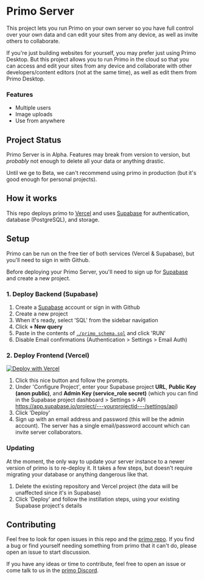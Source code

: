 # Primo Server

This project lets you run Primo on your own server so you have full control over your own data and can edit your sites from any device, as well as invite others to collaborate. 

If you're just building websites for yourself, you may prefer just using Primo Desktop. But this project allows you to run Primo in the cloud so that you can access and edit your sites from any device and collaborate with other developers/content editors (not at the same time), as well as edit them from Primo Desktop. 

### Features
* Multiple users
* Image uploads
* Use from anywhere

## Project Status

Primo Server is in Alpha. Features may break from version to version, but _probably_ not enough to delete all your data or anything drastic. 

Until we ge to Beta, we can't recommend using primo in production (but it's good enough for personal projects).

## How it works
This repo deploys primo to [Vercel](https://vercel.com) and uses [Supabase](https://supabase.co) for authentication, database (PostgreSQL), and storage. 

## Setup 
Primo can be run on the free tier of both services (Vercel & Supabase), but you'll need to sign in with Github. 

Before deploying your Primo Server, you'll need to sign up for [Supabase](https://supabase.co) and create a new project. 

### 1. Deploy Backend (Supabase)
1. Create a [Supabase](https://supabase.co) account or sign in with Github
1. Create a new project
1. When it's ready, select 'SQL' from the sidebar navigation
1. Click **+ New query** 
1. Paste in the contents of [`./primo_schema.sql`](https://raw.githubusercontent.com/primo-af/primo-server/master/primo_schema.sql) and click 'RUN' 
1. Disable Email confirmations (Authentication > Settings > Email Auth)


### 2. Deploy Frontend (Vercel)

[![Deploy with Vercel](https://vercel.com/button)](https://vercel.com/new/clone?repository-url=https%3A%2F%2Fgithub.com%2Fprimo-af%2Fprimo%2Ftree%2Fmaster%2Fserver&env=VITE_SUPABASE_URL,VITE_SUPABASE_PUBLIC_KEY,VITE_SUPABASE_ADMIN_KEY&envDescription=Supabase%20is%20an%20open-source%20Backend%20as%20a%20Service%20which%20Primo%20Server%20uses%20for%20Authentication%2C%20Database%2C%20and%20Storage.%20&demo-title=Primo%20Server&demo-description=Primo%20is%20a%20simpler%2C%20all-in-one%20way%20to%20build%20and%20manage%20websites.&demo-url=https%3A%2F%2Fprimo.af&demo-image=https%3A%2F%2Fres.cloudinary.com%2Fprimoaf%2Fimage%2Fupload%2Fv1635078478%2FScreen-Shot-2021-10-24-at-2.24.17-PM_1_eagd0z.webp)

1. Click this nice button and follow the prompts. 
1. Under 'Configure Project', enter your Supabase project **URL**, **Public Key (anon public)**, and **Admin Key (service_role secret)** (which you can find in the Supabase project dashboard > Settings > API https://app.supabase.io/project/---yourprojectid---/settings/api)
1. Click 'Deploy'
1. Sign up with an email address and password (this will be the admin account). The server has a single email/password account which can invite server collaborators. 

### Updating

At the moment, the only way to update your server instance to a newer version of primo is to re-deploy it. It takes a few steps, but doesn't require migrating your database or anything dangerous like that. 

1. Delete the existing repository and Vercel project (the data will be unaffected since it's in Supabase)
1. Click 'Deploy' and follow the instillation steps, using your existing Supabase project's details

## Contributing
Feel free to look for open issues in this repo and the [primo repo](https://github.com/primo-af/primo). If you find a bug or find yourself needing something from primo that it can't do, please open an issue to start discussion. 

If you have any ideas or time to contribute, feel free to open an issue or come talk to us in the [primo Discord](https://discord.gg/vzSFTS9). 
